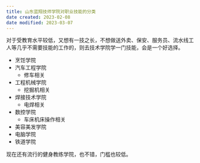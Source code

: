 ```yaml
---
title: 山东蓝翔技师学院对职业技能的分类
date created: 2023-02-08
date modified: 2023-03-07
---
```


对于受教育水平较低，又想有一技之长，不想做送外卖、保安、服务员、流水线工人等几乎不需要技能的工作的，则去技术学院学一门技能，会是一个好选择。

- 烹饪学院
- 汽车工程学院
	- 修车相关
- 工程机械学院
	- 挖掘机相关
- 焊接技术学院
	- 电焊相关
- 数控学院
	- 车床机床操作相关
- 美容美发学院
- 电脑学院
- 铁道学院

现在还有流行的健身教练学院，也不错，门槛也较低。
